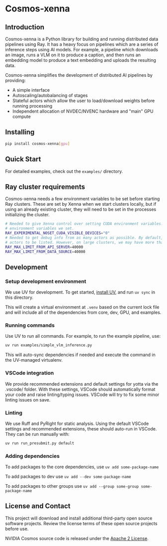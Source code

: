 # Cosmos-xenna

## Introduction

Cosmos-xenna is a Python library for building and running distributed data pipelines using Ray. It
has a heavy focus on pipelines which are a series of inference steps using AI models. For example, a
pipeline which downloads an image, runs a VLM on it to produce a caption, and then runs an embedding model
to produce a text embedding and uploads the resulting data.

Cosmos-xenna simplifies the development of distributed AI pipelines by providing:

- A simple interface
- Autoscaling/autobalancing of stages
- Stateful actors which allow the user to load/download weights before running processing
- Independent allocation of NVDEC/NVENC hardware and "main" GPU compute

## Installing

```bash
pip install cosmos-xenna[gpu]
```

## Quick Start

For detailed examples, check out the `examples/` directory.

## Ray cluster requirements

Cosmos-xenna needs a few environment variables to be set before starting Ray clusters. These are set by Xenna when we
start clusters locally, but if using an already existing cluster, they will need to be set in the processes
initializing the cluster.

```bash
# Needed to give Xenna control over setting CUDA environment variables. Without this, Ray will overwrite the
# environment variables we set.
RAY_EXPERIMENTAL_NOSET_CUDA_VISIBLE_DEVICES="0"
# Needed to get debug info from as many actors as possible. By default, Ray only allows 10k
# actors to be listed. However, on large clusters, we may have more than 10k actors.
RAY_MAX_LIMIT_FROM_API_SERVER=40000
RAY_MAX_LIMIT_FROM_DATA_SOURCE=40000
```

## Development

### Setup development environment

We use UV for development. To get started, [install UV](https://docs.astral.sh/uv/#installation), and
run `uv sync` in this directory.

This will create a virtual environment at `.venv` based on the current lock file and will include all
of the dependencies from core, dev, GPU, and examples.

### Running commands

Use UV to run all commands. For example, to run the example pipeline, use:

```bash
uv run examples/simple_vlm_inference.py 
```

This will auto-sync dependencies if needed and execute the command in the UV-managed virtualenv.

### VSCode integration

We provide recommended extensions and default settings for yotta via the .vscode/ folder. With these
settings, VSCode should automatically format your code and raise linting/typing issues. VSCode will
try to fix some minor linting issues on save.

### Linting

We use Ruff and PyRight for static analysis. Using the default VSCode settings and recommended extensions,
these should auto-run in VSCode. They can be run manually with:

```bash
uv run run_presubmit.py default
```

### Adding dependencies

To add packages to the core dependencies, use `uv add some-package-name`

To add packages to dev use `uv add --dev some-package-name`

To add packages to other groups use `uv add --group some-group some-package-name`

## License and Contact

This project will download and install additional third-party open source software projects. Review the
license terms of these open source projects before use.

NVIDIA Cosmos source code is released under the [Apache 2 License](https://www.apache.org/licenses/LICENSE-2.0).
